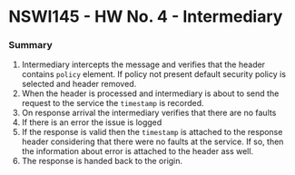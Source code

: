 # NSWI145 - HW No. 4 - Intermediary 

### Summary

1. Intermediary intercepts the message and verifies that the header contains `policy` element. If policy not present default security policy is selected and header removed.
2. When the header is processed and intermediary is about to send the request to the service the `timestamp` is recorded.
3. On response arrival the intermediary verifies that there are no faults
4. If there is an error the issue is logged
5. If the response is valid then the `timestamp` is attached to the response header considering that there were no faults at the service. If so, then the information about error is attached to the header ass well.
6. The response is handed back to the origin.